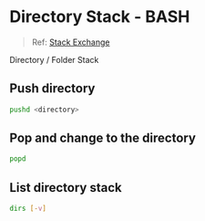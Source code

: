 # Directory Stack - BASH

> Ref: [Stack Exchange](https://unix.stackexchange.com/a/270437/104608)

Directory / Folder Stack

## Push directory

```bash
pushd <directory>
```

## Pop and change to the directory

```bash
popd
```

## List directory stack

```bash
dirs [-v]
```
